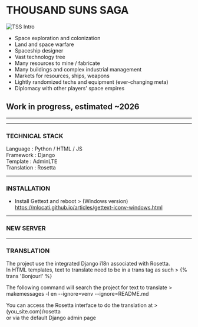 
# THOUSAND SUNS SAGA


![TSS Intro](https://i.ibb.co/nD16Htk/Git-Intro.png)


- Space exploration and colonization
- Land and space warfare
- Spaceship designer
- Vast technology tree
- Many resources to mine / fabricate
- Many buildings and complex industrial management
- Markets for resources, ships, weapons
- Lightly randomized techs and equipment (ever-changing meta)
- Diplomacy with other players' space empires


## Work in progress, estimated ~2026


***
***
### TECHNICAL STACK

Language : Python / HTML / JS  \
Framework : Django  \
Template : AdminLTE  \
Translation : Rosetta



***
### INSTALLATION

- Install Gettext and reboot > (Windows version) https://mlocati.github.io/articles/gettext-iconv-windows.html



***
### NEW SERVER



***
### TRANSLATION

The project use the integrated Django i18n associated with Rosetta.  \
In HTML templates, text to translate need to be in a trans tag as such > {% trans 'Bonjour!' %}

The following command will search the project for text to translate > makemessages -l en --ignore=venv --ignore=README.md

You can access the Rosetta interface to do the translation at > (you_site.com)/rosetta  \
or via the default Django admin page

